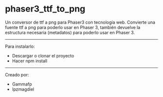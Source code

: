 # phaser3_ttf_to_png

Un conversor de ttf a png para Phaser3 con tecnología web.
Convierte una fuente ttf a png para poderlo usar en Phaser 3, también devuelve la estructura necesaria (metadatos) para poderlo usar en Phaser 3.

---
Para instalarlo: 
- Descargar o clonar el proyecto
- Hacer npm install
---
Creado por: 
- Gammafp 
- lpzmagdiel
